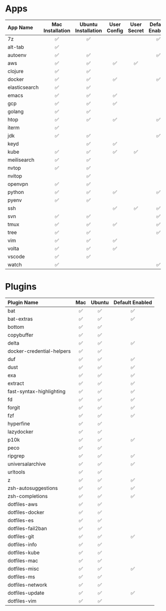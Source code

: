 # Apps

| App Name      | Mac Installation | Ubuntu Installation | User Config | User Secret | Default Enabled |
|:--------------|:----------------:|:-------------------:|:-----------:|:-----------:|:---------------:|
| 7z            | ✅               | ✅                  |             |             | ✅              |
| alt-tab       | ✅               |                     |             |             |                 |
| autoenv       | ✅               | ✅                  |             |             | ✅              |
| aws           | ✅               | ✅                  | ✅          | ✅          |                 |
| clojure       | ✅               | ✅                  |             |             |                 |
| docker        | ✅               | ✅                  | ✅          |             | ✅              |
| elasticsearch | ✅               | ✅                  |             |             |                 |
| emacs         | ✅               | ✅                  | ✅          |             |                 |
| gcp           | ✅               | ✅                  | ✅          |             |                 |
| golang        | ✅               | ✅                  |             |             |                 |
| htop          | ✅               | ✅                  | ✅          |             | ✅              |
| iterm         | ✅               |                     |             |             |                 |
| jdk           | ✅               | ✅                  |             |             | ✅              |
| keyd          |                  | ✅                  | ✅          |             |                 |
| kube          | ✅               | ✅                  | ✅          | ✅          |                 |
| meilisearch   | ✅               | ✅                  |             |             |                 |
| nvtop         | ✅               | ✅                  |             |             |                 |
| nvitop        |                  | ✅                  |             |             |                 |
| openvpn       | ✅               | ✅                  |             |             |                 |
| python        | ✅               | ✅                  | ✅          |             | ✅              |
| pyenv         | ✅               | ✅                  |             |             |                 |
| ssh           |                  |                     | ✅          | ✅          | ✅              |
| svn           | ✅               | ✅                  |             |             | ✅              |
| tmux          | ✅               | ✅                  | ✅          |             | ✅              |
| tree          | ✅               | ✅                  |             |             | ✅              |
| vim           | ✅               | ✅                  | ✅          |             |                 |
| volta         | ✅               | ✅                  | ✅          |             |                 |
| vscode        | ✅               | ✅                  |             |             |                 |
| watch         | ✅               |                     |             |             | ✅              |


# Plugins

| Plugin Name               | Mac | Ubuntu | Default Enabled |
|:--------------------------|:---:|:------:|:---------------:|
| bat                       | ✅  | ✅     | ✅              |
| bat-extras                | ✅  | ✅     | ✅              |
| bottom                    | ✅  | ✅     |                 |
| copybuffer                | ✅  | ✅     |                 |
| delta                     | ✅  | ✅     | ✅              |
| docker-credential-helpers | ✅  | ✅     |                 |
| duf                       | ✅  | ✅     | ✅              |
| dust                      | ✅  | ✅     | ✅              |
| exa                       | ✅  | ✅     | ✅              |
| extract                   | ✅  | ✅     | ✅              |
| fast-syntax-highlighting  | ✅  | ✅     | ✅              |
| fd                        | ✅  | ✅     | ✅              |
| forgit                    | ✅  | ✅     | ✅              |
| fzf                       | ✅  | ✅     | ✅              |
| hyperfine                 | ✅  | ✅     |                 |
| lazydocker                | ✅  | ✅     |                 |
| p10k                      | ✅  | ✅     | ✅              |
| peco                      | ✅  | ✅     |                 |
| ripgrep                   | ✅  | ✅     | ✅              |
| universalarchive          | ✅  | ✅     | ✅              |
| urltools                  | ✅  | ✅     |                 |
| z                         | ✅  | ✅     | ✅              |
| zsh-autosuggestions       | ✅  | ✅     | ✅              |
| zsh-completions           | ✅  | ✅     | ✅              |
| dotfiles-aws              | ✅  | ✅     |                 |
| dotfiles-docker           | ✅  | ✅     |                 |
| dotfiles-es               | ✅  | ✅     |                 |
| dotfiles-fail2ban         | ✅  | ✅     |                 |
| dotfiles-git              | ✅  | ✅     | ✅              |
| dotfiles-info             | ✅  | ✅     |                 |
| dotfiles-kube             | ✅  | ✅     |                 |
| dotfiles-mac              | ✅  | ✅     |                 |
| dotfiles-misc             | ✅  | ✅     | ✅              |
| dotfiles-ms               | ✅  | ✅     |                 |
| dotfiles-network          | ✅  | ✅     |                 |
| dotfiles-update           | ✅  | ✅     | ✅              |
| dotfiles-vim              | ✅  | ✅     |                 |

